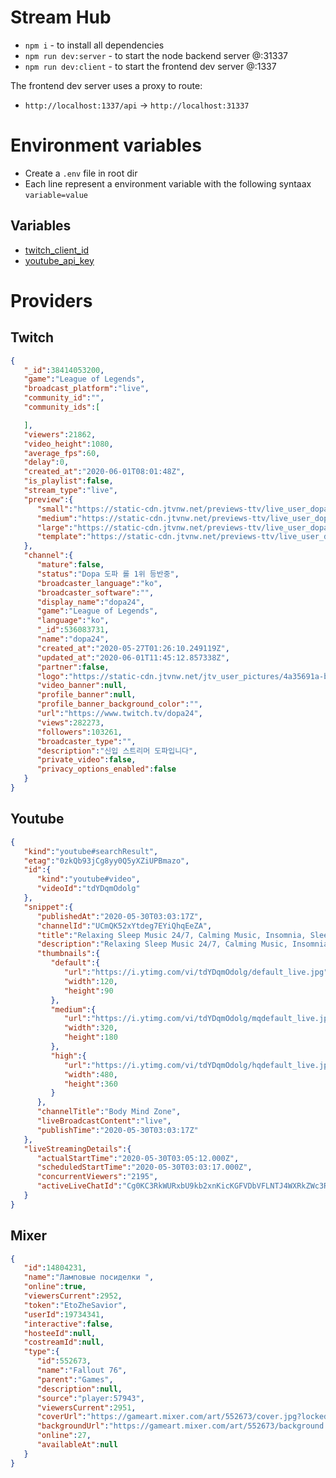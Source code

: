 # Stream Hub
- `npm i` - to install all dependencies
- `npm run dev:server` - to start the node backend server @:31337
- `npm run dev:client` - to start the frontend dev server @:1337

The frontend dev server uses a proxy to route:
- `http://localhost:1337/api` -> `http://localhost:31337`

# Environment variables
- Create a `.env` file in root dir
- Each line represent a environment variable with the following syntaax `variable=value`
## Variables
- [twitch_client_id](https://dev.twitch.tv/console/apps)
- [youtube_api_key](https://console.cloud.google.com/apis/credentials?project=substreams)


# Providers

## Twitch
~~~json
{
   "_id":38414053200,
   "game":"League of Legends",
   "broadcast_platform":"live",
   "community_id":"",
   "community_ids":[

   ],
   "viewers":21862,
   "video_height":1080,
   "average_fps":60,
   "delay":0,
   "created_at":"2020-06-01T08:01:48Z",
   "is_playlist":false,
   "stream_type":"live",
   "preview":{
      "small":"https://static-cdn.jtvnw.net/previews-ttv/live_user_dopa2 -80x45.jpg",
      "medium":"https://static-cdn.jtvnw.net/previews-ttv/live_user_dopa2 -320x180.jpg",
      "large":"https://static-cdn.jtvnw.net/previews-ttv/live_user_dopa2 -640x360.jpg",
      "template":"https://static-cdn.jtvnw.net/previews-ttv/live_user_dopa2 -{width}x{height}.jpg"
   },
   "channel":{
      "mature":false,
      "status":"Dopa 도파 롤 1위 등반중",
      "broadcaster_language":"ko",
      "broadcaster_software":"",
      "display_name":"dopa24",
      "game":"League of Legends",
      "language":"ko",
      "_id":536083731,
      "name":"dopa24",
      "created_at":"2020-05-27T01:26:10.249119Z",
      "updated_at":"2020-06-01T11:45:12.857338Z",
      "partner":false,
      "logo":"https://static-cdn.jtvnw.net/jtv_user_pictures/4a35691a-b -40f8-af90-72cc31d295d6-profile_image-300x300.png",
      "video_banner":null,
      "profile_banner":null,
      "profile_banner_background_color":"",
      "url":"https://www.twitch.tv/dopa24",
      "views":282273,
      "followers":103261,
      "broadcaster_type":"",
      "description":"신입 스트리머 도파입니다",
      "private_video":false,
      "privacy_options_enabled":false
   }
}
~~~
## Youtube
~~~json
{
   "kind":"youtube#searchResult",
   "etag":"0zkQb93jCg8yy0Q5yXZiUPBmazo",
   "id":{
      "kind":"youtube#video",
      "videoId":"tdYDqmOdolg"
   },
   "snippet":{
      "publishedAt":"2020-05-30T03:03:17Z",
      "channelId":"UCmQK52xYtdeg7EYiQhqEeZA",
      "title":"Relaxing Sleep Music 24/7, Calming Music, Insomnia, Sleep, Meditation, Zen, Study, Deep Sleep Music",
      "description":"Relaxing Sleep Music 24/7, Calming Music, Insomnia, Sleep, Meditation, Zen, Study, Deep Sleep Music - Are you looking for calming music, relax music or ...",
      "thumbnails":{
         "default":{
            "url":"https://i.ytimg.com/vi/tdYDqmOdolg/default_live.jpg",
            "width":120,
            "height":90
         },
         "medium":{
            "url":"https://i.ytimg.com/vi/tdYDqmOdolg/mqdefault_live.jpg",
            "width":320,
            "height":180
         },
         "high":{
            "url":"https://i.ytimg.com/vi/tdYDqmOdolg/hqdefault_live.jpg",
            "width":480,
            "height":360
         }
      },
      "channelTitle":"Body Mind Zone",
      "liveBroadcastContent":"live",
      "publishTime":"2020-05-30T03:03:17Z"
   },
   "liveStreamingDetails":{
      "actualStartTime":"2020-05-30T03:05:12.000Z",
      "scheduledStartTime":"2020-05-30T03:03:17.000Z",
      "concurrentViewers":"2195",
      "activeLiveChatId":"Cg0KC3RkWURxbU9kb2xnKicKGFVDbVFLNTJ4WXRkZWc3RVlpUWhxRWVaQRILdGRZRHFtT2RvbGc"
   }
}
~~~

## Mixer
~~~json
{
   "id":14804231,
   "name":"Ламповые посиделки ",
   "online":true,
   "viewersCurrent":2952,
   "token":"EtoZheSavior",
   "userId":19734341,
   "interactive":false,
   "hosteeId":null,
   "costreamId":null,
   "type":{
      "id":552673,
      "name":"Fallout 76",
      "parent":"Games",
      "description":null,
      "source":"player:57943",
      "viewersCurrent":2951,
      "coverUrl":"https://gameart.mixer.com/art/552673/cover.jpg?locked",
      "backgroundUrl":"https://gameart.mixer.com/art/552673/background.jpg?locked",
      "online":27,
      "availableAt":null
   }
}
~~~
